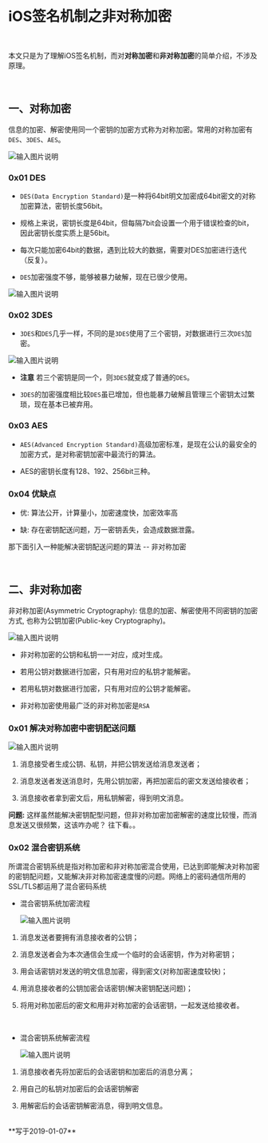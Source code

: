 
# iOS签名机制之非对称加密

<br>

本文只是为了理解iOS签名机制，而对**对称加密**和**非对称加密**的简单介绍，不涉及原理。

<br>

## 一、对称加密

信息的加密、解密使用同一个密钥的加密方式称为对称加密。常用的对称加密有`DES`、`3DES`、`AES`。

![输入图片说明](https://images.gitee.com/uploads/images/2019/0107/153343_b89337b0_1355277.png "Snip20190107_1.png")


### 0x01 DES

- `DES(Data Encryption Standard)`是一种将64bit明文加密成64bit密文的对称加密算法，密钥长度56bit。

- 规格上来说，密钥长度是64bit，但每隔7bit会设置一个用于错误检查的bit，因此密钥长度实质上是56bit。

- 每次只能加密64bit的数据，遇到比较大的数据，需要对DES加密进行迭代（反复）。

- `DES`加密强度不够，能够被暴力破解，现在已很少使用。

![输入图片说明](https://images.gitee.com/uploads/images/2019/0107/154034_40d7e9f3_1355277.png "Snip20190107_2.png")


### 0x02 3DES

- `3DES`和`DES`几乎一样，不同的是`3DES`使用了三个密钥，对数据进行三次`DES`加密。

![输入图片说明](https://images.gitee.com/uploads/images/2019/0107/154611_7373fb06_1355277.png "Snip20190107_4.png")


- **注意** 若三个密钥是同一个，则`3DES`就变成了普通的`DES`。

- `3DES`的加密强度相比较`DES`虽已增加，但也能暴力破解且管理三个密钥太过繁琐，现在基本已被弃用。


### 0x03 AES

- `AES(Advanced Encryption Standard)`高级加密标准，是现在公认的最安全的加密方式，是对称密钥加密中最流行的算法。

- AES的密钥长度有128、192、256bit三种。


### 0x04 优缺点

- 优: 算法公开，计算量小，加密速度快，加密效率高

- 缺: 存在密钥配送问题，万一密钥丢失，会造成数据泄露。

那下面引入一种能解决密钥配送问题的算法 -- 非对称加密

<br>

## 二、非对称加密


非对称加密(Asymmetric Cryptography): 信息的加密、解密使用不同密钥的加密方式, 也称为公钥加密(Public-key Cryptography)。

![输入图片说明](https://images.gitee.com/uploads/images/2019/0107/162737_e40d0d1c_1355277.png "Snip20190107_5.png")

- 非对称加密的公钥和私钥一一对应，成对生成。

- 若用公钥对数据进行加密，只有用对应的私钥才能解密。
 
- 若用私钥对数据进行加密，只有用对应的公钥才能解密。

- 非对称加密使用最广泛的非对称加密是`RSA`


### 0x01 解决对称加密中密钥配送问题

![输入图片说明](https://images.gitee.com/uploads/images/2019/0107/211302_15381faa_1355277.png "Snip20190107_6.png")


1. 消息接受者生成公钥、私钥，并把公钥发送给消息发送者；

2. 消息发送者发送消息时，先用公钥加密，再把加密后的密文发送给接收者；

3. 消息接收者拿到密文后，用私钥解密，得到明文消息。


**问题:** 这样虽然能解决密钥配型问题，但非对称加密加密解密的速度比较慢，而消息发送又很频繁，这该咋办呢？ 往下看。。


### 0x02 混合密钥系统


所谓混合密钥系统是指对称加密和非对称加密混合使用，已达到即能解决对称加密的密钥配问题，又能解决非对称加密速度慢的问题。网络上的密码通信所用的SSL/TLS都运用了混合密码系统

- 混合密钥系统加密流程

    ![输入图片说明](https://images.gitee.com/uploads/images/2019/0107/214547_003c5afc_1355277.png "Snip20190107111.png")


1. 消息发送者要拥有消息接收者的公钥；

2. 消息发送者会为本次通信会生成一个临时的会话密钥，作为对称密钥；

3. 用会话密钥对发送的明文信息加密，得到密文(对称加密速度较快)；

4. 用消息接收者的公钥加密会话密钥(解决密钥配送问题)；

5. 将用对称加密后的密文和用非对称加密的会话密钥，一起发送给接收者。

<br>

- 混合密钥系统解密流程

    ![输入图片说明](https://images.gitee.com/uploads/images/2019/0107/214654_fc0da9ae_1355277.png "Snip20190107_8.png")


1. 消息接收者先将加密后的会话密钥和加密后的消息分离；

2. 用自己的私钥对加密后的会话密钥解密

3. 用解密后的会话密钥解密消息，得到明文信息。


<br>
**写于2019-01-07**
<br>